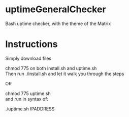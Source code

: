 uptimeGeneralChecker
====================

Bash uptime checker, with the theme of the Matrix

Instructions
====================
Simply download files

chmod 775 on both install.sh and uptime.sh 							
Then run ./install.sh and let it walk you through the steps

OR

chmod 775 uptime.sh  
and run in syntax of: 

./uptime.sh IPADDRESS
